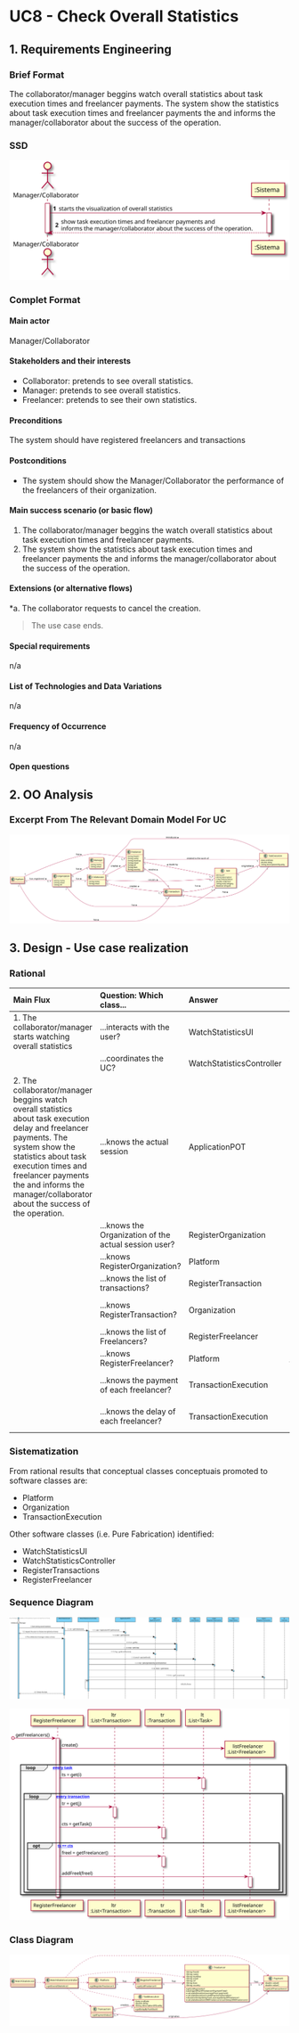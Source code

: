 # UC8 - Check Overall Statistics

## 1. Requirements Engineering

### Brief Format

The collaborator/manager beggins watch overall statistics about task execution times and freelancer payments. The system show the statistics about task execution times and freelancer payments the and informs the manager/collaborator about the success of the operation.

### SSD
![UC8_SSD.svg](UC8_SSD.svg)


### Complet Format

#### Main actor

Manager/Collaborator

#### Stakeholders and their interests
* Collaborator: pretends to see overall statistics.
* Manager: pretends to see overall statistics.
* Freelancer: pretends to see their own statistics.

#### Preconditions

The system should have registered freelancers and transactions

#### Postconditions

* The system should show the Manager/Collaborator the performance of the freelancers of their organization.

#### Main success scenario (or basic flow)

1. The collaborator/manager beggins the watch overall statistics about task execution times and freelancer payments.
2. The system show the statistics about task execution times and freelancer payments the and informs the manager/collaborator about the success of the operation.


#### Extensions (or alternative flows)

*a. The collaborator requests to cancel the creation.

> The use case ends.
	
#### Special requirements
n/a

#### List of Technologies and Data Variations
n/a

#### Frequency of Occurrence
n/a

#### Open questions

## 2. OO Analysis

### Excerpt From The Relevant Domain Model For UC

![UC8_MD.svg](UC8_MD.svg)


## 3. Design - Use case realization

### Rational

| Main Flux | Question: Which class... | Answer  | Justification  |
|:--------------  |:---------------------- |:----------|:---------------------------- |
|1. The collaborator/manager starts watching overall statistics|...interacts with the user? | WatchStatisticsUI | Pure Fabrication|
|             |...coordinates the UC? | WatchStatisticsController | Controller |
|2. The collaborator/manager beggins watch overall statistics about task execution delay and freelancer payments. The system show the statistics about task execution times and freelancer payments the and informs the manager/collaborator about the success of the operation. |...knows the actual session | ApplicationPOT | IE: ApplicationPOT knows the registered users | 
| |...knows the Organization of the actual session user? | RegisterOrganization | HC+LC |
| |...knows RegisterOrganization? | Platform | IE: Platform has the list of Organizations |
| |...knows the list of transactions? | RegisterTransaction | HC+LC |
| |...knows RegisterTransaction? | Organization | IE: Organization knows RegisterTransaction |
| |...knows the list of Freelancers? | RegisterFreelancer | HC+LC |
| |...knows RegisterFreelancer? | Platform | Platform knows all the freelancers | 
| |...knows the payment of each freelancer? | TransactionExecution | IE: In the MD, TransactionExecution originates a payment |
| |...knows the delay of each freelancer? | TransactionExecution | IE: TransactionExecution knows its own data | 
             

### Sistematization ##

 From rational results that conceptual classes  conceptuais promoted to software classes are:

* Platform
* Organization
* TransactionExecution


Other software classes (i.e. Pure Fabrication) identified:  

 * WatchStatisticsUI  
 * WatchStatisticsController
 * RegisterTransactions
 * RegisterFreelancer


###	Sequence Diagram

![UC8_SD.svg](UC8_SD.svg)

![UC8_SD_getFreelancer.svg](UC8_SD_getFreelancer.svg)





###	Class Diagram

![UC8_CD.svg](UC8_CD.png)

